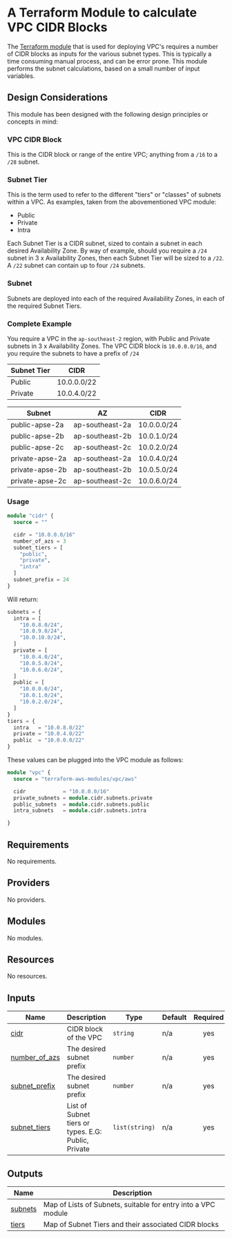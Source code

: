 # A Terraform Module to calculate VPC CIDR Blocks

The [Terraform module](https://registry.terraform.io/modules/terraform-aws-modules/vpc/aws/latest) that is used for deploying VPC's requires a number of CIDR blocks as inputs for the various subnet types.  This is typically a time consuming manual process, and can be error prone.  This module performs the subnet calculations, based on a small number of input variables.


## Design Considerations

This module has been designed with the following design principles or concepts in mind:


### VPC CIDR Block

This is the CIDR block or range of the entire VPC; anything from a `/16` to a `/28` subnet.


### Subnet Tier

This is the term used to refer to the different "tiers" or "classes" of subnets within a VPC. As examples, taken from the abovementioned VPC module:
- Public
- Private
- Intra

Each Subnet Tier is a CIDR subnet, sized to contain a subnet in each desired Availability Zone.  By way of example, should you require a `/24` subnet in 3 x Availability Zones, then each Subnet Tier will be sized to a `/22`.  A `/22` subnet can contain up to four `/24` subnets.


### Subnet

Subnets are deployed into each of the required Availability Zones, in each of the required Subnet Tiers.


### Complete Example

You require a VPC in the `ap-southeast-2` region, with Public and Private subnets in 3 x Availability Zones.  The VPC CIDR block is `10.0.0.0/16`, and you require the subnets to have a prefix of `/24`


| Subnet Tier | CIDR |
| --- | --- |
| Public | 10.0.0.0/22 |
| Private | 10.0.4.0/22 |


| Subnet | AZ | CIDR |
| --- | --- | --- |
| public-apse-2a | ap-southeast-2a | 10.0.0.0/24 |
| public-apse-2b | ap-southeast-2b | 10.0.1.0/24 |
| public-apse-2c | ap-southeast-2c | 10.0.2.0/24 |
| private-apse-2a | ap-southeast-2a | 10.0.4.0/24 |
| private-apse-2b | ap-southeast-2b | 10.0.5.0/24 |
| private-apse-2c | ap-southeast-2c | 10.0.6.0/24 |


### Usage

```terraform
module "cidr" {
  source = ""

  cidr = "10.0.0.0/16"
  number_of_azs = 3
  subnet_tiers = [
    "public",
    "private",
    "intra"
  ]
  subnet_prefix = 24
}
```

Will return:

```terraform
subnets = {
  intra = [
    "10.0.8.0/24",
    "10.0.9.0/24",
    "10.0.10.0/24",
  ]
  private = [
    "10.0.4.0/24",
    "10.0.5.0/24",
    "10.0.6.0/24",
  ]
  public = [
    "10.0.0.0/24",
    "10.0.1.0/24",
    "10.0.2.0/24",
  ]
}
tiers = {
  intra   = "10.0.8.0/22"
  private = "10.0.4.0/22"
  public  = "10.0.0.0/22"
}
```

These values can be plugged into the VPC module as follows:

```terraform
module "vpc" {
  source = "terraform-aws-modules/vpc/aws"

  cidr            = "10.0.0.0/16"
  private_subnets = module.cidr.subnets.private
  public_subnets  = module.cidr.subnets.public
  intra_subnets   = module.cidr.subnets.intra

}
```

<!-- BEGINNING OF PRE-COMMIT-TERRAFORM DOCS HOOK -->
## Requirements

No requirements.

## Providers

No providers.

## Modules

No modules.

## Resources

No resources.

## Inputs

| Name | Description | Type | Default | Required |
|------|-------------|------|---------|:--------:|
| <a name="input_cidr"></a> [cidr](#input\_cidr) | CIDR block of the VPC | `string` | n/a | yes |
| <a name="input_number_of_azs"></a> [number\_of\_azs](#input\_number\_of\_azs) | The desired subnet prefix | `number` | n/a | yes |
| <a name="input_subnet_prefix"></a> [subnet\_prefix](#input\_subnet\_prefix) | The desired subnet prefix | `number` | n/a | yes |
| <a name="input_subnet_tiers"></a> [subnet\_tiers](#input\_subnet\_tiers) | List of Subnet tiers or types.  E.G: Public, Private | `list(string)` | n/a | yes |

## Outputs

| Name | Description |
|------|-------------|
| <a name="output_subnets"></a> [subnets](#output\_subnets) | Map of Lists of Subnets, suitable for entry into a VPC module |
| <a name="output_tiers"></a> [tiers](#output\_tiers) | Map of Subnet Tiers and their associated CIDR blocks |

<!-- END OF PRE-COMMIT-TERRAFORM DOCS HOOK -->
